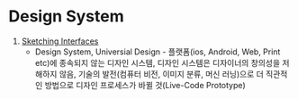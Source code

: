# Design System
1. [Sketching Interfaces](https://airbnb.design/sketching-interfaces/)
    - Design System, Universial Design - 플랫폼(ios, Android, Web, Print etc)에 종속되지 않는 디자인 시스템, 디자인 시스템은 디자이너의 창의성을 저해하지 않음, 기술의 발전(컴퓨터 비전, 이미지 분류, 머신 러닝)으로 더 직관적인 방법으로 디자인 프로세스가 바뀔 것(Live-Code Prototype)  
